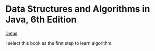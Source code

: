 Data Structures and Algorithms in Java, 6th Edition
===================================================

[Detail](http://www.amazon.com/Data-Structures-Algorithms-Michael-Goodrich/dp/1118771338)

I select this book as the first step to learn algorithm.

